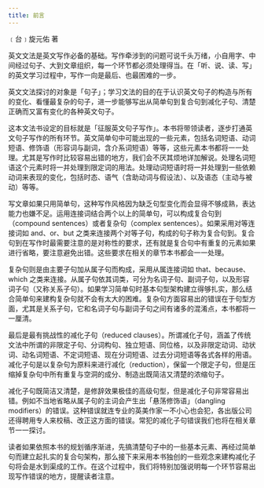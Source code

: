 ```yaml
---
title: 前言
---
```


﹝台﹞旋元佑 著

英文文法是英文写作必备的基础。写作牵涉到的问题可说千头万绪，小自用字、中间经过句子、大到文章组织，每一个环节都必须处理得当。在「听、说、读、写」的英文学习过程中，写作一向是最后、也最困难的一步。

英文文法探讨的对象是「句子」；学习文法的目的在于认识英文句子的构造与所有的变化、看懂最复杂的句子，进一步能够写出从简单句到复合句到减化子句、清楚正确而又富有变化的各种英文句子。

这本文法书设定的目标就是「征服英文句子写作」。本书将带领读者，逐步打通英文句子写作的所有环节。英文简单句中可能出现的一些元素，包括名词短语、动词短语、修饰语（形容词与副词，含介系词短语）等等，这些元素本书都将一一处理。尤其是写作时比较容易出错的地方，我们会不厌其烦地详加解说。处理名词短语这个元素时将一并处理到限定词的用法。处理动词短语时将一并处理到一些依赖动词来表现的变化，包括时态、语气（含助动词与假设法）、以及语态（主动与被动）等等。

写文章如果只用简单句，这种写作风格因为缺乏句型变化而会显得不够成熟，表达能力也嫌不足。运用连接词结合两个以上的简单句，可以构成复合句到（compound sentences）或者复杂句（complex sentences）。如果采用对等连接词如 and、or、but 之类来连接两个对等子句，构成的句子称为复合句到。复合句到在写作时最需要注意的是对称性的要求，还有就是复合句中有重复的元素如果进行省略，要注意避免出错。这些要求在相关的章节本书都会一一处理。

复杂句则是由主要子句加从属子句而构成，采用从属连接词如 t​​hat、because、which 之类来连接。从属子句依其词类，可分为名词子句、副词子句，以及形容词子句（又称关系子句）。如果学习简单句时基本句型架构建立得够扎实，那么结合简单句来建构复杂句就不会有太大的困难。复杂句方面容易出的错误在于句型方面，尤其是关系子句，它和名词子句与副词子句之间有诸多的混淆点，本书都将一一厘清。

最后是最有挑战性的减化子句（reduced clauses）。所谓减化子句，涵盖了传统文法中所谓的非限定子句、分词构句、独立短语、同位格，以及非限定动词、动状词、动名词短语、不定词短语、现在分词短语、过去分词短语等各式各样的用语。减化子句是以复杂句为原料来进行减化（reduction），保留一个限定子句，但是压缩掉复杂句中所有重复与空洞的成分、制造出既简洁又清楚的浓缩句子。

减化子句既简洁又清楚，是修辞效果极佳的高级句型，但是减化子句非常容易出错。例如不当地省略从属子句的主词会产生出「悬荡修饰语」（dangling modifiers）的错误。这种错误就连专业的英美作家一不小心也会犯，各出版公司还得聘用专人来校稿、改正这方面的错误。常犯的减化子句错误我们也将在相关章节一一探讨。

读者如果依照本书的规划循序渐进，先搞清楚句子中的一些基本元素、再经过简单句而建立起扎实的复合句架构，那么接下来采用本书独创的一些观念来建构减化子句将会是水到渠成的工作。在这个过程中，我们将特别加强说明每一个环节容易出现写作错误的地方，提醒读者注意。